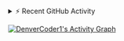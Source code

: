 <details>
  <summary>⚡ Recent GitHub Activity</summary>
  <br/>

<!--START_SECTION:activity-->
1. 🗣 Commented on [#899](https://github.com/anuraghazra/github-readme-stats/issues/899) in [anuraghazra/github-readme-stats](https://github.com/anuraghazra/github-readme-stats)
2. 🎉 Merged PR [#110](https://github.com/DenverCoder1/github-readme-streak-stats/pull/110) in [DenverCoder1/github-readme-streak-stats](https://github.com/DenverCoder1/github-readme-streak-stats)
3. ❗️ Closed issue [#109](https://github.com/DenverCoder1/github-readme-streak-stats/issues/109) in [DenverCoder1/github-readme-streak-stats](https://github.com/DenverCoder1/github-readme-streak-stats)
4. 💪 Opened PR [#110](https://github.com/DenverCoder1/github-readme-streak-stats/pull/110) in [DenverCoder1/github-readme-streak-stats](https://github.com/DenverCoder1/github-readme-streak-stats)
5. ❗️ Opened issue [#109](https://github.com/DenverCoder1/github-readme-streak-stats/issues/109) in [DenverCoder1/github-readme-streak-stats](https://github.com/DenverCoder1/github-readme-streak-stats)
<!--END_SECTION:activity-->
</details>

<!-- https://github.com/ashutosh00710/github-readme-activity-graph -->
<a href="https://github.com/ashutosh00710/github-readme-activity-graph"><img alt="DenverCoder1's Activity Graph" src="https://activity-graph.herokuapp.com/graph?username=DenverCoder1&bg_color=1F222E&color=F8D866&line=F85D7F&point=FFFFFF&hide_border=true" /></a>
